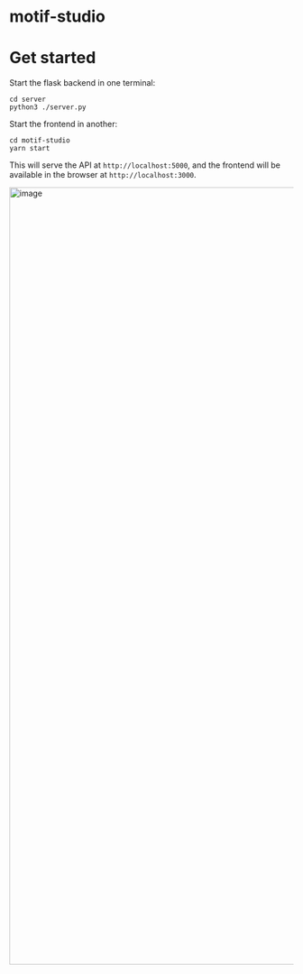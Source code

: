 # motif-studio

# Get started

Start the flask backend in one terminal:

```shell
cd server
python3 ./server.py
```

Start the frontend in another:

```shell
cd motif-studio
yarn start
```

This will serve the API at `http://localhost:5000`, and the frontend will be available in the browser at `http://localhost:3000`.

<img width="1379" alt="image" src="https://user-images.githubusercontent.com/693511/102020653-8c8e2e80-3d48-11eb-828f-71b1b3ceb64f.png">
